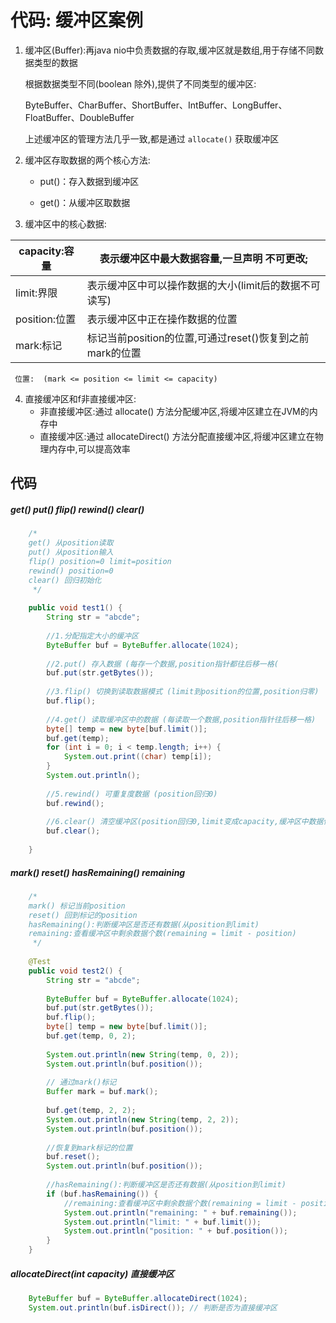 # 代码: 缓冲区案例

1.  缓冲区(Buffer):再java nio中负责数据的存取,缓冲区就是数组,用于存储不同数据类型的数据

    根据数据类型不同(boolean 除外),提供了不同类型的缓冲区:

    ByteBuffer、CharBuffer、ShortBuffer、IntBuffer、LongBuffer、FloatBuffer、DoubleBuffer

    上述缓冲区的管理方法几乎一致,都是通过 `allocate()` 获取缓冲区

2.  缓冲区存取数据的两个核心方法:

    -   put()：存入数据到缓冲区

    -   get()：从缓冲区取数据

3.  缓冲区中的核心数据:

| capacity:容量 | 表示缓冲区中最大数据容量,一旦声明 不可更改;              |
| ------------- | -------------------------------------------------------- |
| limit:界限    | 表示缓冲区中可以操作数据的大小(limit后的数据不可读写)    |
| position:位置 | 表示缓冲区中正在操作数据的位置                           |
| mark:标记     | 标记当前position的位置,可通过reset()恢复到之前mark的位置 |

  	 位置:  (mark <= position <= limit <= capacity)

4.  直接缓冲区和f非直接缓冲区:
    -   非直接缓冲区:通过 allocate() 方法分配缓冲区,将缓冲区建立在JVM的内存中
    -   直接缓冲区:通过 allocateDirect() 方法分配直接缓冲区,将缓冲区建立在物理内存中,可以提高效率



## 代码

##### **get() put() flip() rewind() clear()** 

```java
    /*
    get() 从position读取
    put() 从position输入
    flip() position=0 limit=position
    rewind() position=0
    clear() 回归初始化
     */
    
    public void test1() {
        String str = "abcde";
    
        //1.分配指定大小的缓冲区
        ByteBuffer buf = ByteBuffer.allocate(1024);
    
        //2.put() 存入数据 (每存一个数据,position指针都往后移一格(
        buf.put(str.getBytes());
    
        //3.flip() 切换到读取数据模式 (limit到position的位置,position归零)
        buf.flip();
    
        //4.get() 读取缓冲区中的数据 (每读取一个数据,position指针往后移一格)
        byte[] temp = new byte[buf.limit()];
        buf.get(temp);
        for (int i = 0; i < temp.length; i++) {
            System.out.print((char) temp[i]);
        }
        System.out.println();
    
        //5.rewind() 可重复度数据 (position回归0)
        buf.rewind();
    
        //6.clear() 清空缓冲区(position回归0,limit变成capacity,缓冲区中数据依然存在,是"被遗忘"状态)
        buf.clear();
    
    }
```

##### mark() reset() hasRemaining() remaining

```java
    /*
    mark() 标记当前position
    reset() 回到标记的position
    hasRemaining():判断缓冲区是否还有数据(从position到limit)
    remaining:查看缓冲区中剩余数据个数(remaining = limit - position)
     */
    
    @Test
    public void test2() {
        String str = "abcde";
    
        ByteBuffer buf = ByteBuffer.allocate(1024);
        buf.put(str.getBytes());
        buf.flip();
        byte[] temp = new byte[buf.limit()];
        buf.get(temp, 0, 2);
    
        System.out.println(new String(temp, 0, 2));
        System.out.println(buf.position());
    
        // 通过mark()标记
        Buffer mark = buf.mark();
    
        buf.get(temp, 2, 2);
        System.out.println(new String(temp, 2, 2));
        System.out.println(buf.position());
    
        //恢复到mark标记的位置
        buf.reset();
        System.out.println(buf.position());
    
        //hasRemaining():判断缓冲区是否还有数据(从position到limit)
        if (buf.hasRemaining()) {
            //remaining:查看缓冲区中剩余数据个数(remaining = limit - position)
            System.out.println("remaining: " + buf.remaining());
            System.out.println("limit: " + buf.limit());
            System.out.println("position: " + buf.position());
        }
    }
```

##### allocateDirect(int capacity)  直接缓冲区

```java
    ByteBuffer buf = ByteBuffer.allocateDirect(1024);
    System.out.println(buf.isDirect()); // 判断是否为直接缓冲区
```